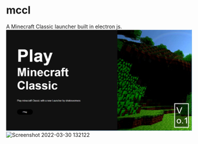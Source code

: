 # mccl
A Minecraft Classic launcher built in electron js.
![alt text](https://github.com/stratosvomvos/MCClassicLauncher/blob/main/image.png?raw=true)
![Screenshot 2022-03-30 132122](https://user-images.githubusercontent.com/99275051/160809960-672cd191-e38b-4f4f-a0a7-d5073989c282.png)
